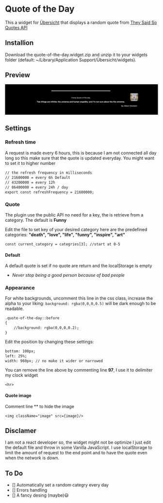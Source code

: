 # Quote of the Day

This a widget for [Übersicht](http://tracesof.net/uebersicht/) that displays a random quote from [They Said So Quotes API]()

## Installion

Download the quote-of-the-day.widget.zip and unzip it to your widgets folder (default: ~/Library/Application Support/Übersicht/widgets).

## Preview

![quote-of-the-day.widget preview](quote-of-the-day.png)

## Settings

### Refresh time

A request is made every 6 hours, this is because I am not connected all day long so this make sure that the quote is updated everyday. You might want to set it to higher number

	// the refresh frequency in milliseconds
	// 21600000 = every 6h Default
	// 43200000 = every 12h
	// 86400000 = every 24h / day
	export const refreshFrequency = 21600000;

### Quote

The plugin use the public API no need for a key, the is retrieve from a category. The default is **Funny**

Edit the file to set key of your desired category
here are the predefined categories: **"death", "love", "life", "funny", "inspire", "art"**
	
	const current_category = categries[3]; //start at 0-5
	
#### Default

A default quote is set if no quote are return and the localStorage is empty

- *Never stop being a good person because of bad people*

### Appearance

For white backgrounds, uncomment this line in the css class, increase the alpha to your liking:
```background: rgba(0,0,0,0.5)``` will be dark enough to be readable.

	.quote-of-the-day::before 
	{
		//background: rgba(0,0,0,0.2);
	}

Edit the position by changing these settings:
	
	bottom: 100px;
	left: 25%;
	width: 960px; // no make it wider or narrowed
	
You can remove the line above by commenting line **97**, I use it to delimiter my clock widget

	<hr>
	
#### Quote image

Comment line ** to hide the image

	<img className="image" src={image}/>
	
## Disclamer

I am not a react developer so, the widget might not be optimize I just edit the default file and throw in some Vanilla JavaScript.
I use localStorage to limit the amount of request to the end point and to have the quote even when the network is down.

## To Do

- [] Automatically set a random categry every day
- [] Errors handling
- [] A fancy desing (maybe)😃
	


